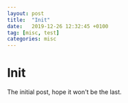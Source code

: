 ```yaml
---
layout: post
title:  "Init"
date:   2019-12-26 12:32:45 +0100
tag: [misc, test]
categories: misc
---
```

# Init
The initial post, hope it won't be the last.
